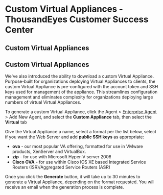 # Custom Virtual Appliances - ThousandEyes Customer Success Center

## Custom Virtual Appliances

## Custom Virtual Appliances

We've also introduced the ability to download a custom Virtual Appliance.  Purpose-built for organizations deploying Virtual Appliances to clients, the custom Virtual Appliance is pre-configured with the account token and SSH keys used for management of the appliance.  This streamlines configuration management and eliminates complexity for organizations deploying large numbers of virtual Virtual Appliances.

To generate a custom Virtual Appliance, click the Agent &gt; [Enterprise Agent](https://app.thousandeyes.com/settings/agents/enterprise/) &gt; Add New Agent, and select the **Custom Appliance** tab, then select the **Virtual** tab

Give the Virtual Appliance a name, select a format per the list below, select if you want the Web Server and add **public SSH keys** as appropriate:

* **ova** - our most popular VA offering, formatted for use in VMware products, XenServer and VirtualBox.
* **zip** - for use with Microsoft Hyper-V server 2008
* **Cisco OVA** - for use within Cisco IOS XE based Integrated Service Routers \(ISR\)/Aggregated Service Routers \(ASR\)

Once you click the **Generate** button, it will take up to 30 minutes to generate a Virtual Appliance, depending on the format requested. You will receive an email when the generation process is complete.

